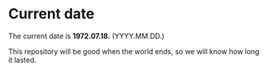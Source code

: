 # Current date

The current date is **1972.07.18.** (YYYY.MM.DD.)

This repository will be good when the world ends, so we will know how long it lasted.
